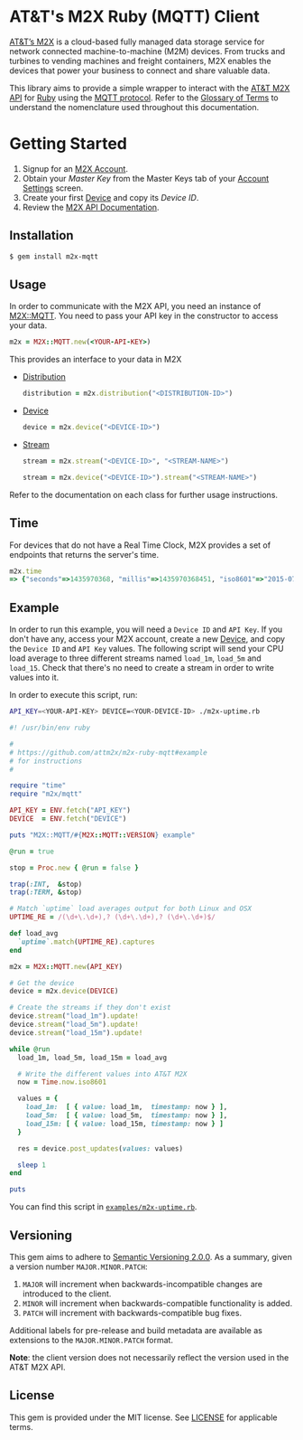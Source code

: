 # AT&T's M2X Ruby (MQTT) Client

[AT&T’s M2X](https://m2x.att.com/) is a cloud-based fully managed data storage service for network connected machine-to-machine (M2M) devices. From trucks and turbines to vending machines and freight containers, M2X enables the devices that power your business to connect and share valuable data.

This library aims to provide a simple wrapper to interact with the [AT&T M2X API](https://m2x.att.com/developer/documentation/overview) for [Ruby](https://www.ruby-lang.org/en/) using the [MQTT protocol](http://mqtt.org/). Refer to the [Glossary of Terms](https://m2x.att.com/developer/documentation/glossary) to understand the nomenclature used throughout this documentation.


Getting Started
==========================
1. Signup for an [M2X Account](https://m2x.att.com/signup).
2. Obtain your _Master Key_ from the Master Keys tab of your [Account Settings](https://m2x.att.com/account) screen.
2. Create your first [Device](https://m2x.att.com/devices) and copy its _Device ID_.
3. Review the [M2X API Documentation](https://m2x.att.com/developer/documentation/overview).

## Installation

```bash
$ gem install m2x-mqtt
```
## Usage

In order to communicate with the M2X API, you need an instance of [M2X::MQTT](lib/m2x/mqtt.rb). You need to pass your API key in the constructor to access your data.

```ruby
m2x = M2X::MQTT.new(<YOUR-API-KEY>)
```

This provides an interface to your data in M2X

- [Distribution](lib/m2x/mqtt/distribution.rb)
  ```ruby
  distribution = m2x.distribution("<DISTRIBUTION-ID>")
  ```

- [Device](lib/m2x/mqtt/device.rb)
  ```ruby
  device = m2x.device("<DEVICE-ID>")
  ```

- [Stream](lib/m2x/mqtt/stream.rb)
  ```ruby
  stream = m2x.stream("<DEVICE-ID>", "<STREAM-NAME>")

  stream = m2x.device("<DEVICE-ID>").stream("<STREAM-NAME>")
  ```

Refer to the documentation on each class for further usage instructions.

## Time

For devices that do not have a Real Time Clock, M2X provides a set of endpoints that returns the server's time.

```ruby
m2x.time
=> {"seconds"=>1435970368, "millis"=>1435970368451, "iso8601"=>"2015-07-04T00:39:28.451Z"}
```

## Example

In order to run this example, you will need a `Device ID` and `API Key`. If you don't have any, access your M2X account, create a new [Device](https://m2x.att.com/devices), and copy the `Device ID` and `API Key` values. The following script will send your CPU load average to three different streams named `load_1m`, `load_5m` and `load_15`. Check that there's no need to create a stream in order to write values into it.

In order to execute this script, run:

```bash
API_KEY=<YOUR-API-KEY> DEVICE=<YOUR-DEVICE-ID> ./m2x-uptime.rb
```

```ruby
#! /usr/bin/env ruby

#
# https://github.com/attm2x/m2x-ruby-mqtt#example
# for instructions
#

require "time"
require "m2x/mqtt"

API_KEY = ENV.fetch("API_KEY")
DEVICE  = ENV.fetch("DEVICE")

puts "M2X::MQTT/#{M2X::MQTT::VERSION} example"

@run = true

stop = Proc.new { @run = false }

trap(:INT,  &stop)
trap(:TERM, &stop)

# Match `uptime` load averages output for both Linux and OSX
UPTIME_RE = /(\d+\.\d+),? (\d+\.\d+),? (\d+\.\d+)$/

def load_avg
  `uptime`.match(UPTIME_RE).captures
end

m2x = M2X::MQTT.new(API_KEY)

# Get the device
device = m2x.device(DEVICE)

# Create the streams if they don't exist
device.stream("load_1m").update!
device.stream("load_5m").update!
device.stream("load_15m").update!

while @run
  load_1m, load_5m, load_15m = load_avg

  # Write the different values into AT&T M2X
  now = Time.now.iso8601

  values = {
    load_1m:  [ { value: load_1m,  timestamp: now } ],
    load_5m:  [ { value: load_5m,  timestamp: now } ],
    load_15m: [ { value: load_15m, timestamp: now } ]
  }

  res = device.post_updates(values: values)

  sleep 1
end

puts
```

You can find this script in [`examples/m2x-uptime.rb`](examples/m2x-uptime.rb).

## Versioning

This gem aims to adhere to [Semantic Versioning 2.0.0](http://semver.org/). As a summary, given a version number `MAJOR.MINOR.PATCH`:

1. `MAJOR` will increment when backwards-incompatible changes are introduced to the client.
2. `MINOR` will increment when backwards-compatible functionality is added.
3. `PATCH` will increment with backwards-compatible bug fixes.

Additional labels for pre-release and build metadata are available as extensions to the `MAJOR.MINOR.PATCH` format.

**Note**: the client version does not necessarily reflect the version used in the AT&T M2X API.

## License

This gem is provided under the MIT license. See [LICENSE](LICENSE) for applicable terms.
